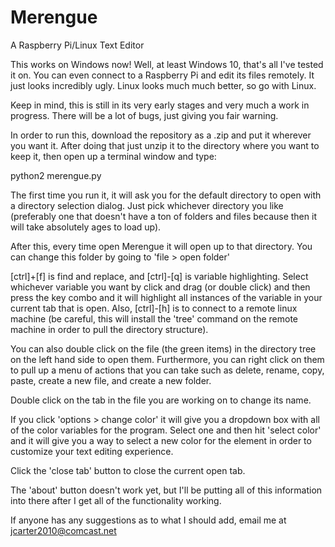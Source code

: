 # Merengue
A Raspberry Pi/Linux Text Editor

This works on Windows now! Well, at least Windows 10, that's all I've tested it on.  You can even connect to a Raspberry Pi and edit its files remotely.  It just looks incredibly ugly.  Linux looks much much better, so go with Linux.

Keep in mind, this is still in its very early stages and very much a work in progress.  There will be a lot of bugs, just giving you fair warning.

In order to run this, download the repository as a .zip and put it wherever you want it.  After doing that just unzip it to the directory where you want to keep it, then open up a terminal window and type:

  python2 merengue.py

The first time you run it, it will ask you for the default directory to open with a directory selection dialog.  Just pick whichever directory you like (preferably one that doesn't have a ton of folders and files because then it will take absolutely ages to load up).

After this, every time open Merengue it will open up to that directory.
You can change this folder by going to 'file > open folder'

[ctrl]+[f] is find and replace, and [ctrl]-[q] is variable highlighting.  Select whichever variable you want by click and drag (or double click) and then press the key combo and it will highlight all instances of the variable in your current tab that is open. Also, [ctrl]-[h] is to connect to a remote linux machine (be careful, this will install the 'tree' command on the remote machine in order to pull the directory structure).

You can also double click on the file (the green items) in the directory tree on the left hand side to open them. Furthermore, you can right click on them to pull up a menu of actions that you can take such as delete, rename, copy, paste, create a new file, and create a new folder.

Double click on the tab in the file you are working on to change its name.

If you click 'options > change color' it will give you a dropdown box with all of the color variables for the program.  Select one and then hit 'select color' and it will give you a way to select a new color for the element in order to customize your text editing experience.

Click the 'close tab' button to close the current open tab.

The 'about' button doesn't work yet, but I'll be putting all of this information into there after I get all of the functionality working.

If anyone has any suggestions as to what I should add, email me at jcarter2010@comcast.net
